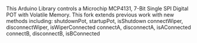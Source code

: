 This Arduino Library controls a Microchip MCP4131, 7-Bit Single SPI Digital POT with Volatile Memory.
This fork extends previous work with new methods including:
  	shutdownPot, startupPot, isShutdown
  	connectWiper, disconnectWiper, isWiperConnected
  	connectA, disconnectA, isAConnected
  	connectB, disconnectB, isBConnected
